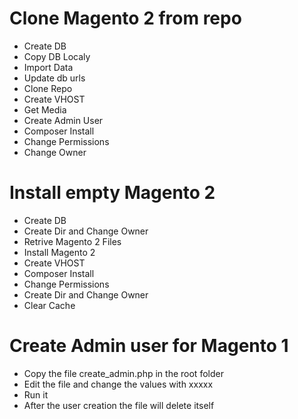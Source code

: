 # Clone Magento 2 from repo #

+ Create DB
+ Copy DB Localy
+ Import Data
+ Update db urls
+ Clone Repo
+ Create VHOST
+ Get Media
+ Create Admin User
+ Composer Install
+ Change Permissions
+ Change Owner

# Install empty Magento 2 #

+ Create DB
+ Create Dir and Change Owner
+ Retrive Magento 2 Files
+ Install Magento 2
+ Create VHOST
+ Composer Install
+ Change Permissions
+ Create Dir and Change Owner
+ Clear Cache

# Create Admin user for Magento 1

+ Copy the file create_admin.php in the root folder
+ Edit the file and change the values with xxxxx
+ Run it
+ After the user creation the file will delete itself
